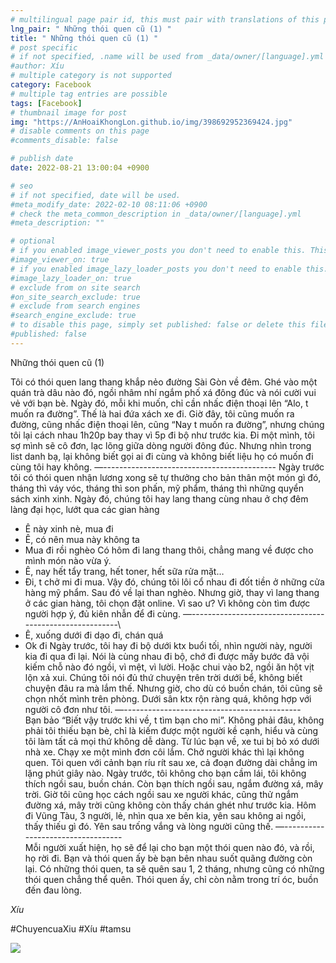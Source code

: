```yaml
---
# multilingual page pair id, this must pair with translations of this page. (This name must be unique)
lng_pair: " Những thói quen cũ (1) "
title: " Những thói quen cũ (1) "
# post specific
# if not specified, .name will be used from _data/owner/[language].yml
#author: Xíu
# multiple category is not supported
category: Facebook
# multiple tag entries are possible
tags: [Facebook]
# thumbnail image for post
img: "https://AnHoaiKhongLon.github.io/img/398692952369424.jpg"
# disable comments on this page
#comments_disable: false

# publish date
date: 2022-08-21 13:00:04 +0900

# seo
# if not specified, date will be used.
#meta_modify_date: 2022-02-10 08:11:06 +0900
# check the meta_common_description in _data/owner/[language].yml
#meta_description: ""

# optional
# if you enabled image_viewer_posts you don't need to enable this. This is only if image_viewer_posts = false
#image_viewer_on: true
# if you enabled image_lazy_loader_posts you don't need to enable this. This is only if image_lazy_loader_posts = false
#image_lazy_loader_on: true
# exclude from on site search
#on_site_search_exclude: true
# exclude from search engines
#search_engine_exclude: true
# to disable this page, simply set published: false or delete this file
#published: false
---
```


<!-- outline-start -->

Những thói quen cũ (1)

Tôi có thói quen lang thang khắp nẻo đường Sài Gòn về đêm. Ghé vào một quán trà dâu nào đó, ngồi nhâm nhí ngắm phố xá đông đúc và nói cười vui vẻ với bạn bè. Ngày đó, mỗi khi muốn, chỉ cần nhấc điện thoại lên “Alo, t muốn ra đường”. Thế là hai đứa xách xe đi. Giờ đây, tôi cũng muốn ra đường, cũng nhấc điện thoại lên, cũng “Nay t muốn ra đường”, nhưng chúng tôi lại cách nhau 1h20p bay thay vì 5p đi bộ như trước kia. Đi một mình, tôi sợ mình sẽ cô đơn, lạc lõng giữa dòng người đông đúc. Nhưng nhìn trong list danh bạ, lại không biết gọi ai đi cùng và không biết liệu họ có muốn đi cùng tôi hay không.
—-\-\-\-\-\-\-\-\-\-\-\-\-\-\-\-\-\-\-\-\-\-\-\-\-\-\-\-\-\-\-\-\-\-\-\-\-\-\-\-\-\-\-
Ngày trước tôi có thói quen nhận lương xong sẽ tự thưởng cho bản thân một món gì đó, tháng thì váy vóc, tháng thì son phấn, mỹ phẩm, tháng thì những quyển sách xinh xinh. Ngày đó, chúng tôi hay lang thang cùng nhau ở chợ đêm làng đại học, lướt qua các gian hàng
- Ê này xinh nè, mua đi
- Ê, có nên mua này không ta
- Mua đi rồi nghèo
Có hôm đi lang thang thôi, chẳng mang về được cho mình món nào vừa ý.
- Ê, nay hết tẩy trang, hết toner, hết sữa rửa mặt…
- Đi, t chở mi đi mua.
Vậy đó, chúng tôi lôi cổ nhau đi đốt tiền ở những cửa hàng mỹ phẩm. Sau đó về lại than nghèo. Nhưng giờ, thay vì lang thang ở các gian hàng, tôi chọn đặt online. Vì sao ư? Vì không còn tìm được người hợp ý, đủ kiên nhẫn để đi cùng.
—-\-\-\-\-\-\-\-\-\-\-\-\-\-\-\-\-\-\-\-\-\-\-\-\-\-\-\-\-\-\-\-\-\-\-\-\-\-\-\-\-\-\-\-\-\-\-\-\-\-\-\-\-\-\-\-\
- Ê, xuống dưới đi dạo đi, chán quá
- Ok đi
Ngày trước, tôi hay đi bộ dưới ktx buổi tối, nhìn người này, người kia đi qua đi lại. Nói là cùng nhau đi bộ, chớ đi được mấy bước đã vội kiếm chỗ nào đó ngồi, vì mệt, vì lười. Hoặc chui vào b2, ngồi ăn hột vịt lộn xả xui. Chúng tôi nói đủ thứ chuyện trên trời dưới bể, không biết chuyện đâu ra mà lắm thế. Nhưng giờ, cho dù có buồn chán, tôi cũng sẽ chọn nhốt mình trên phòng. Dưới sân ktx rộn ràng quá, không hợp với người cô đơn như tôi.
—-\-\-\-\-\-\-\-\-\-\-\-\-\-\-\-\-\-\-\-\-\-\-\-\-\-\-\-\-\-\-\-\-\-\-\-\-\-\-\-\-\-\-\-\
Bạn bảo “Biết vậy trước khi về, t tìm bạn cho mi”. Không phải đâu, không phải tôi thiếu bạn bè, chỉ là kiếm được một người kề cạnh, hiểu và cùng tôi làm tất cả mọi thứ không dễ dàng. Từ lúc bạn về, xe tui bị bỏ xó dưới nhà xe. Chạy xe một mình đơn côi lắm. Chở người khác thì lại không quen. Tôi quen với cảnh bạn ríu rít sau xe, cả đoạn đường dài chẳng im lặng phút giây nào. Ngày trước, tôi không cho bạn cầm lái, tôi không thích ngồi sau, buồn chán. Còn bạn thích ngồi sau, ngắm đường xá, mây trời. Giờ tôi cũng học cách ngồi sau xe người khác, cũng thử ngắm đường xá, mây trời cũng không còn thấy chán ghét như trước kia. Hôm đi Vũng Tàu, 3 người, lẻ, nhìn qua xe bên kia, yên sau không ai ngồi, thấy thiếu gì đó. Yên sau trống vắng và lòng người cũng thế.
—-\-\-\-\-\-\-\-\-\-\-\-\-\-\-\-\-\-\-\-\-\-\-\-\-\-\-\-\-\-\-\-\-\-\
Mỗi người xuất hiện, họ sẽ để lại cho bạn một thói quen nào đó, và rồi, họ rời đi. Bạn và thói quen ấy bè bạn bên nhau suốt quãng đường còn lại. Có những thói quen, ta sẽ quên sau 1, 2 tháng, nhưng cũng có những thói quen chẳng thể quên. Thói quen ấy, chỉ còn nằm trong trí óc, buồn đến đau lòng.

_Xíu_

#ChuyencuaXiu
#Xíu
#tamsu

<!-- outline-end -->

<img src= "https://AnHoaiKhongLon.github.io/img/398692952369424.jpg">